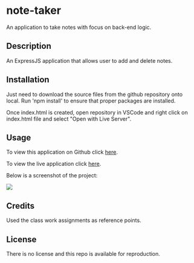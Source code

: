 # note-taker
An application to take notes with focus on back-end logic.

## Description

An ExpressJS application that allows user to add and delete notes. 

## Installation

Just need to download the source files from the github repository onto local. Run 'npm install' to ensure that proper packages are installed.

Once index.html is created, open repository in VSCode and right click on index.html file and select "Open with Live Server". 

## Usage



To view this application on Github click [here](https://github.com/GarrettAnderson/note-taker).

To view the live application click [here](https://afternoon-spire-52995.herokuapp.com/).


Below is a screenshot of the project:

![](assets/images/screenshot.png)


## Credits

Used the class work assignments as reference points.

## License

There is no license and this repo is available for reproduction.

